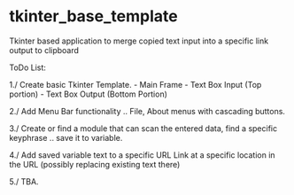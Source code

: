 # tkinter_base_template
Tkinter based application to merge copied text input into a specific link output to clipboard

ToDo List:

1./ Create basic Tkinter Template.
    - Main Frame
    - Text Box Input (Top portion)
    - Text Box Output (Bottom Portion)

2./ Add Menu Bar functionality .. File, About menus with cascading buttons.

3./ Create or find a module that can scan the entered data, find a specific keyphrase .. save it to variable.

4./ Add saved variable text to a specific URL Link at a specific location in the URL (possibly replacing existing text there)

5./ TBA.
